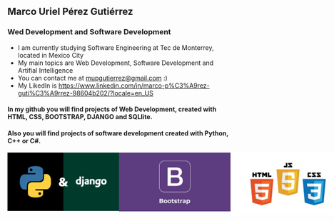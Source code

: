 ## Marco Uriel Pérez Gutiérrez 
### Wed Development and Software Development
- I am currently studying Software Engineering at Tec de Monterrey, located in Mexico City
- My main topics are Web Development, Software Development and Artifial Intelligence
- You can contact me at mupgutierrez@gmail.com :)
- My LikedIn is https://www.linkedin.com/in/marco-p%C3%A9rez-guti%C3%A9rrez-98604b202/?locale=en_US 

#### In my github you will find projects of Web Development, created with HTML, CSS, BOOTSTRAP, DJANGO and SQLlite.
#### Also you will find projects of software development created with Python, C++ or C#.

<div style="display:flex">
  <img src="GitImagenes/DjangoPy.png" alt="Django" width=250px height="100%">
  <img src="GitImagenes/BootStrap.png" alt="Boostrap" width=250px height="100%">
  <img src="GitImagenes/HTML.jpg" alt="HTML" width=250px height="100%">
  <img src="GitImagenes/csharp.png" alt="C#" width=150px height="100%">
 </div>
  
